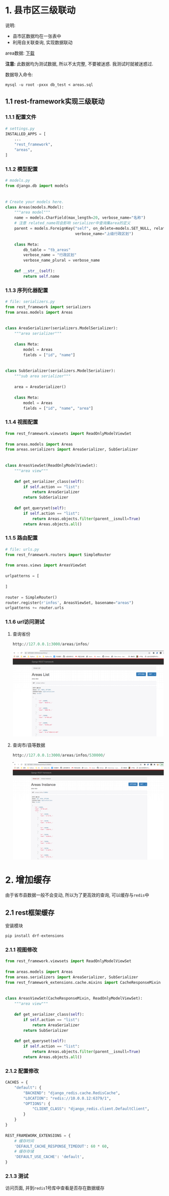 # 1. 县市区三级联动

说明: 

* 县市区数据均在一张表中
* 利用自关联查询, 实现数据联动

area数据: [下载](.image/01-%E4%B8%89%E7%BA%A7%E8%81%94%E5%8A%A8/areas.sql)

**注意:** 此数据均为测试数据, 所以不太完整, 不要被迷惑.  我测试时就被迷惑过.

数据导入命令:

```shell
mysql -u root -pxxx db_test < areas.sql
```

## 1.1 rest-framework实现三级联动

### 1.1.1 配置文件

```python
# settings.py
INSTALLED_APPS = [
	...
    "rest_framework",
    "areas",
]
```

### 1.1.2 模型配置

```python
# models.py
from django.db import models


# Create your models here.
class Areas(models.Model):
    """area model"""
    name = models.CharField(max_length=20, verbose_name="名称")
    # 注意 related_name将会影响 serializer中查询集area的定义
    parent = models.ForeignKey("self", on_delete=models.SET_NULL, related_name="area", null=True, blank=True,
                               verbose_name="上级行政区划")

    class Meta:
        db_table = "tb_areas"
        verbose_name = "行政区划"
        verbose_name_plural = verbose_name

    def __str__(self):
        return self.name
```

### 1.1.3 序列化器配置

```python
# file: serializers.py
from rest_framework import serializers
from areas.models import Areas


class AreaSerializer(serializers.ModelSerializer):
    """area serializer"""

    class Meta:
        model = Areas
        fields = ["id", "name"]


class SubSerializer(serializers.ModelSerializer):
    """sub area serializer"""

    area = AreaSerializer()

    class Meta:
        model = Areas
        fields = ["id", "name", "area"]
```

### 1.1.4 视图配置

```python
from rest_framework.viewsets import ReadOnlyModelViewSet

from areas.models import Areas
from areas.serializers import AreaSerializer, SubSerializer


class AreasViewSet(ReadOnlyModelViewSet):
    """area view"""

    def get_serializer_class(self):
        if self.action == "list":
            return AreaSerializer
        return SubSerializer

    def get_queryset(self):
        if self.action == "list":
            return Areas.objects.filter(parent__isnull=True)
        return Areas.objects.all()
```

### 1.1.5 路由配置

```python
# file: urls.py
from rest_framework.routers import SimpleRouter

from areas.views import AreasViewSet

urlpatterns = [

]

router = SimpleRouter()
router.register(r'infos', AreasViewSet, basename="areas")
urlpatterns += router.urls
```

### 1.1.6 url访问测试

1. 查询省份

   ```python
   http://127.0.0.1:3000/areas/infos/
   ```

   ![image-20201106205149955](.image/01-%E4%B8%89%E7%BA%A7%E8%81%94%E5%8A%A8/image-20201106205149955.png)

2. 查询市/县等数据

   ```python
   http://127.0.0.1:3000/areas/infos/530000/
   ```

   ![image-20201106205246298](.image/01-%E4%B8%89%E7%BA%A7%E8%81%94%E5%8A%A8/image-20201106205246298.png)

# 2. 增加缓存

由于省市县数据一般不会变动, 所以为了更高效的查询, 可以缓存与`redis`中

## 2.1 rest框架缓存

安装模块

```python
pip install drf-extensions
```

### 2.1.1 视图修改

```python
from rest_framework.viewsets import ReadOnlyModelViewSet

from areas.models import Areas
from areas.serializers import AreaSerializer, SubSerializer
from rest_framework_extensions.cache.mixins import CacheResponseMixin


class AreasViewSet(CacheResponseMixin, ReadOnlyModelViewSet):
    """area view"""

    def get_serializer_class(self):
        if self.action == "list":
            return AreaSerializer
        return SubSerializer

    def get_queryset(self):
        if self.action == "list":
            return Areas.objects.filter(parent__isnull=True)
        return Areas.objects.all()
```

### 2.1.2 配置修改

```python
CACHES = {
    "default": {
        "BACKEND": "django_redis.cache.RedisCache",
        "LOCATION": "redis://10.0.0.12:6379/1",
        "OPTIONS": {
            "CLIENT_CLASS": "django_redis.client.DefaultClient",
        }
    }
}

REST_FRAMEWORK_EXTENSIONS = {
    # 缓存时间
    'DEFAULT_CACHE_RESPONSE_TIMEOUT': 60 * 60,
    # 缓存存储
    'DEFAULT_USE_CACHE': 'default',
}
```

### 2.1.3 测试

访问页面, 并到`redis`1号库中查看是否存在数据缓存